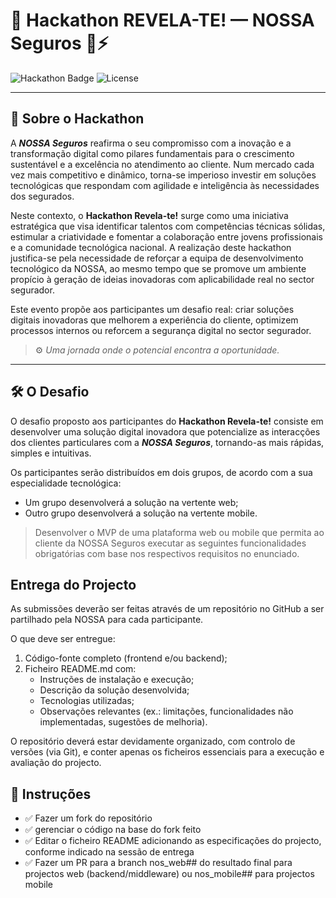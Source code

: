 # 🚀 **Hackathon REVELA-TE!** — NOSSA Seguros 🧠⚡

![Hackathon Badge](https://img.shields.io/badge/Hackathon-TechStorm2025-blueviolet?style=for-the-badge)
![License](https://img.shields.io/badge/License-MIT-yellow?style=for-the-badge)

---

## 🌟 Sobre o Hackathon

A ***NOSSA Seguros*** reafirma o seu compromisso com a inovação e a transformação digital como pilares fundamentais para o crescimento sustentável e a excelência no atendimento ao cliente. Num mercado cada vez mais competitivo e dinâmico, torna-se imperioso investir em soluções tecnológicas que respondam com agilidade e inteligência às necessidades dos segurados.

Neste contexto, o **Hackathon Revela-te!** surge como uma iniciativa estratégica que visa identificar talentos com competências técnicas sólidas, estimular a criatividade e fomentar a colaboração entre jovens profissionais e a comunidade tecnológica nacional. A realização deste hackathon justifica-se pela necessidade de reforçar a equipa de desenvolvimento tecnológico da NOSSA, ao mesmo tempo que se promove um ambiente propício à geração de ideias inovadoras com aplicabilidade real no sector segurador.

Este evento propõe aos participantes um desafio real: criar soluções digitais inovadoras que melhorem a experiência do cliente, optimizem processos internos ou reforcem a segurança digital no sector segurador.

> ⚙️ *Uma jornada onde o potencial encontra a oportunidade.*

---

## 🛠️ O Desafio

O desafio proposto aos participantes do **Hackathon Revela-te!** consiste em desenvolver uma solução digital inovadora que potencialize as interacções dos clientes particulares com a ***NOSSA Seguros***, tornando-as mais rápidas, simples e intuitivas.

Os participantes serão distribuídos em dois grupos, de acordo com a sua especialidade tecnológica:

- Um grupo desenvolverá a solução na vertente web;
- Outro grupo desenvolverá a solução na vertente mobile.

> Desenvolver o MVP de uma plataforma web ou mobile que permita ao cliente da NOSSA Seguros executar as seguintes funcionalidades obrigatórias com base nos respectivos requisitos no enunciado.

## Entrega do Projecto

As submissões deverão ser feitas através de um repositório no GitHub a ser partilhado pela NOSSA para cada participante.

O que deve ser entregue:

1. Código-fonte completo (frontend e/ou backend);
2. Ficheiro README.md com:
    - Instruções de instalação e execução;
    - Descrição da solução desenvolvida;
    - Tecnologias utilizadas;
    - Observações relevantes (ex.: limitações, funcionalidades não implementadas, sugestões de melhoria).

O repositório deverá estar devidamente organizado, com controlo de versões (via Git), e conter apenas os ficheiros essenciais para a execução e avaliação do projecto.

## 🧪 Instruções

- ✅ Fazer um fork do repositório
- ✅ gerenciar o código na base do fork feito
- ✅ Editar o ficheiro README adicionando as especificações do projecto, conforme indicado na sessão de entrega
- ✅ Fazer um PR para a branch nos_web## do resultado final para projectos web (backend/middleware) ou nos_mobile## para projectos mobile

